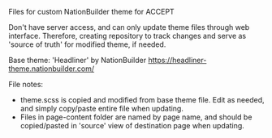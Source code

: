 Files for custom NationBuilder theme for ACCEPT

Don't have server access, and can only update theme files through web interface. Therefore, creating repository to track changes and serve as 'source of truth' for modified theme, if needed.

Base theme: 'Headliner' by NationBuilder https://headliner-theme.nationbuilder.com/

File notes:

* theme.scss is copied and modified from base theme file. Edit as needed, and simply copy/paste entire file when updating.
* Files in page-content folder are named by page name, and should be copied/pasted in 'source' view of destination page when updating.
